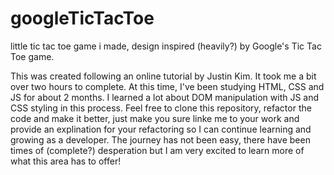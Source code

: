 # googleTicTacToe
little tic tac toe game i made, design inspired (heavily?) by Google's Tic Tac Toe game. 

This was created following an online tutorial by Justin Kim. It took me a bit over two hours to complete. At this time, I've been studying HTML, CSS and JS for about 2 months. I learned a lot about DOM manipulation with JS and CSS styling in this process. Feel free to clone this repository, refactor the code and make it better, just make you sure linke me to your work and provide an explination for your refactoring so I can continue learning and growing as a developer. The journey has not been easy, there have been times of (complete?) desperation but I am very excited to learn more of what this area has to offer!

